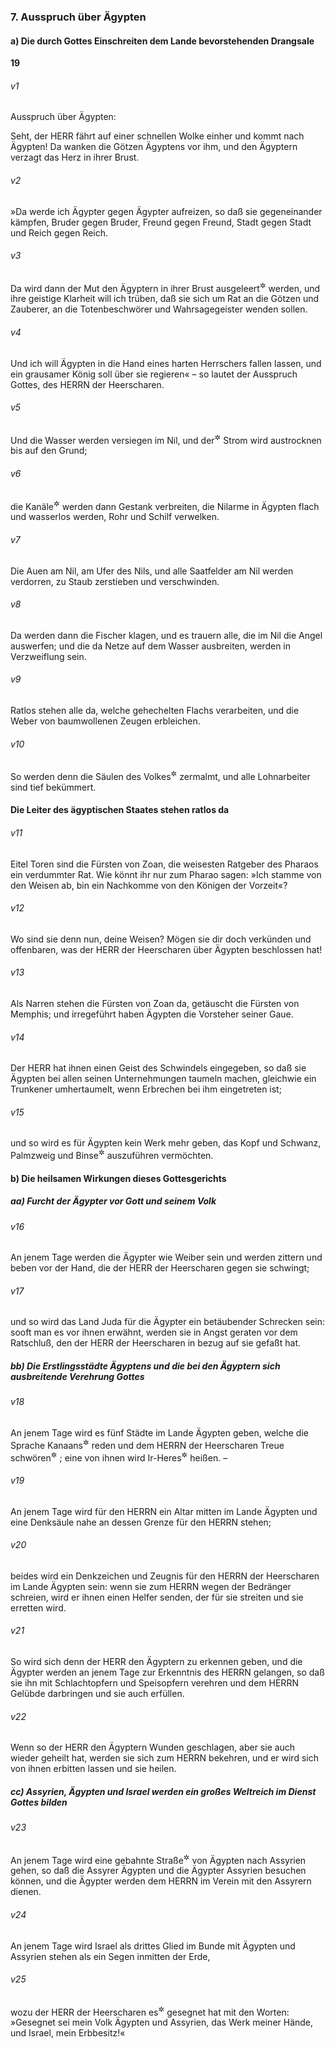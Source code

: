 ### 7. Ausspruch über Ägypten

#### a) Die durch Gottes Einschreiten dem Lande bevorstehenden Drangsale

__19__

###### v1
Ausspruch über Ägypten:

Seht, der HERR fährt auf einer schnellen Wolke einher und kommt nach Ägypten! Da wanken die Götzen Ägyptens vor ihm, und den Ägyptern verzagt das Herz in ihrer Brust.

###### v2
»Da werde ich Ägypter gegen Ägypter aufreizen, so daß sie gegeneinander kämpfen, Bruder gegen Bruder, Freund gegen Freund, Stadt gegen Stadt und Reich gegen Reich.

###### v3
Da wird dann der Mut den Ägyptern in ihrer Brust ausgeleert<sup title="= gelähmt">&#x2732;</sup>
 werden, und ihre geistige Klarheit will ich trüben, daß sie sich um Rat an die Götzen und Zauberer, an die Totenbeschwörer und Wahrsagegeister wenden sollen.

###### v4
Und ich will Ägypten in die Hand eines harten Herrschers fallen lassen, und ein grausamer König soll über sie regieren« – so lautet der Ausspruch Gottes, des HERRN der Heerscharen.

###### v5
Und die Wasser werden versiegen im Nil, und der<sup title="oder: jeder">&#x2732;</sup>
 Strom wird austrocknen bis auf den Grund;

###### v6
die Kanäle<sup title="oder: Flußläufe">&#x2732;</sup>
 werden dann Gestank verbreiten, die Nilarme in Ägypten flach und wasserlos werden, Rohr und Schilf verwelken.

###### v7
Die Auen am Nil, am Ufer des Nils, und alle Saatfelder am Nil werden verdorren, zu Staub zerstieben und verschwinden.

###### v8
Da werden dann die Fischer klagen, und es trauern alle, die im Nil die Angel auswerfen; und die da Netze auf dem Wasser ausbreiten, werden in Verzweiflung sein.

###### v9
Ratlos stehen alle da, welche gehechelten Flachs verarbeiten, und die Weber von baumwollenen Zeugen erbleichen.

###### v10
So werden denn die Säulen des Volkes<sup title="d.h. die oberen Volksschichten">&#x2732;</sup>
 zermalmt, und alle Lohnarbeiter sind tief bekümmert.

#### Die Leiter des ägyptischen Staates stehen ratlos da


###### v11
Eitel Toren sind die Fürsten von Zoan, die weisesten Ratgeber des Pharaos ein verdummter Rat. Wie könnt ihr nur zum Pharao sagen: »Ich stamme von den Weisen ab, bin ein Nachkomme von den Königen der Vorzeit«?

###### v12
Wo sind sie denn nun, deine Weisen? Mögen sie dir doch verkünden und offenbaren, was der HERR der Heerscharen über Ägypten beschlossen hat!

###### v13
Als Narren stehen die Fürsten von Zoan da, getäuscht die Fürsten von Memphis; und irregeführt haben Ägypten die Vorsteher seiner Gaue.

###### v14
Der HERR hat ihnen einen Geist des Schwindels eingegeben, so daß sie Ägypten bei allen seinen Unternehmungen taumeln machen, gleichwie ein Trunkener umhertaumelt, wenn Erbrechen bei ihm eingetreten ist;

###### v15
und so wird es für Ägypten kein Werk mehr geben, das Kopf und Schwanz, Palmzweig und Binse<sup title="vgl. 9,13">&#x2732;</sup>
 auszuführen vermöchten.

#### b) Die heilsamen Wirkungen dieses Gottesgerichts

##### aa) Furcht der Ägypter vor Gott und seinem Volk


###### v16
An jenem Tage werden die Ägypter wie Weiber sein und werden zittern und beben vor der Hand, die der HERR der Heerscharen gegen sie schwingt;

###### v17
und so wird das Land Juda für die Ägypter ein betäubender Schrecken sein: sooft man es vor ihnen erwähnt, werden sie in Angst geraten vor dem Ratschluß, den der HERR der Heerscharen in bezug auf sie gefaßt hat.

##### bb) Die Erstlingsstädte Ägyptens und die bei den Ägyptern sich ausbreitende Verehrung Gottes


###### v18
An jenem Tage wird es fünf Städte im Lande Ägypten geben, welche die Sprache Kanaans<sup title="d.h. hebräisch">&#x2732;</sup>
 reden und dem HERRN der Heerscharen Treue schwören<sup title="= ihm huldigen">&#x2732;</sup>
; eine von ihnen wird Ir-Heres<sup title="d.h. Stadt der Gerechtigkeit">&#x2732;</sup>
 heißen. –

###### v19
An jenem Tage wird für den HERRN ein Altar mitten im Lande Ägypten und eine Denksäule nahe an dessen Grenze für den HERRN stehen;

###### v20
beides wird ein Denkzeichen und Zeugnis für den HERRN der Heerscharen im Lande Ägypten sein: wenn sie zum HERRN wegen der Bedränger schreien, wird er ihnen einen Helfer senden, der für sie streiten und sie erretten wird.

###### v21
So wird sich denn der HERR den Ägyptern zu erkennen geben, und die Ägypter werden an jenem Tage zur Erkenntnis des HERRN gelangen, so daß sie ihn mit Schlachtopfern und Speisopfern verehren und dem HERRN Gelübde darbringen und sie auch erfüllen.

###### v22
Wenn so der HERR den Ägyptern Wunden geschlagen, aber sie auch wieder geheilt hat, werden sie sich zum HERRN bekehren, und er wird sich von ihnen erbitten lassen und sie heilen.

##### cc) Assyrien, Ägypten und Israel werden ein großes Weltreich im Dienst Gottes bilden


###### v23
An jenem Tage wird eine gebahnte Straße<sup title="oder: Heerstraße">&#x2732;</sup>
 von Ägypten nach Assyrien gehen, so daß die Assyrer Ägypten und die Ägypter Assyrien besuchen können, und die Ägypter werden dem HERRN im Verein mit den Assyrern dienen.

###### v24
An jenem Tage wird Israel als drittes Glied im Bunde mit Ägypten und Assyrien stehen als ein Segen inmitten der Erde,

###### v25
wozu der HERR der Heerscharen es<sup title="oder: jedes von ihnen">&#x2732;</sup>
 gesegnet hat mit den Worten: »Gesegnet sei mein Volk Ägypten und Assyrien, das Werk meiner Hände, und Israel, mein Erbbesitz!«